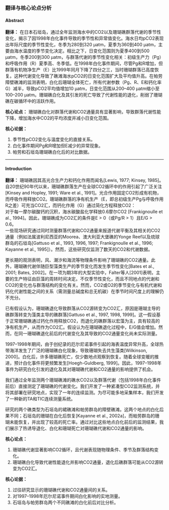 ### 翻译与核心论点分析

#### Abstract
**翻译：**
在日本石垣岛，通过全年监测海水中的CO2以及珊瑚礁群落代谢的季节性变化，揭示了因1998年白化事件导致的季节性和异常值变化。海水日均pCO2表现出年际尺度的季节性变化，冬季为280到320 μatm，夏季为360到400 μatm，主要由海水温度的季节变化决定。相比之下，日变化范围则为夏季400到500 μatm，冬季200到300 μatm，与群落代谢的季节性变化相关：初级生产力（Pg）和呼吸作用（R）夏季高、冬季低。在1998年白化事件期间，尽管Pg和R增加，但群落有机物净生产（E）比1999年同月下降了四分之三，当时珊瑚群落已高度恢复。这种代谢变化导致了礁滩海水pCO2的日变化范围扩大及平均值升高。在帕劳障壁礁滩的监测表明，白化后珊瑚全体死亡，所有代谢参数（Pg、R、E和钙化率G）减半，导致pCO2平均值增加10 μatm，日变化范围从200–400 μatm缩小至100–200 μatm。珊瑚礁白化及其引发的死亡导致了代谢性能的退化，削弱了珊瑚礁在碳循环中的活跃作用。

**核心论点：**
珊瑚礁白化对群落代谢和CO2通量具有显著影响，导致群落代谢性能下降，增加海水中CO2的平均浓度并减小日变化范围。

**核心论据：**
1. 季节性pCO2变化与温度变化的直接关系。
2. 白化事件期间Pg和R增加但E减少的异常现象。
3. 帕劳和石垣岛珊瑚礁白化后的对比数据。

---

#### Introduction
**翻译：**
珊瑚礁因其高光合生产力和钙化作用而闻名[Lewis, 1977; Kinsey, 1985]。自20世纪90年代以来，珊瑚礁群落生产在全球CO2循环中的作用引起了广泛关注[Kinsey and Hopley, 1991; Ware et al., 1991]。光合作用固定CO2形成有机物，而呼吸作用释放CO2。珊瑚礁群落的净有机生产（E，即总初级生产Pg与呼吸作用R之差）可充当CO2汇，而钙化作用（G）通过简化方程释放CO2：  
对于每一摩尔碳酸钙的沉积，海水碳酸盐化学释放0.6摩尔CO2 [Frankignoulle et al., 1994]。因此，珊瑚礁成为CO2汇的条件是E > 0（或Pg/R > 1）且E/G > 0.6。  
一些现场研究通过同时测量群落代谢和CO2通量来报道代谢平衡及其相关的CO2通量（例如法属波利尼西亚的Moorea、澳大利亚大堡礁的Yonge Reef以及琉球群岛的石垣岛[Gattuso et al., 1993, 1996, 1997; Frankignoulle et al., 1996; Kayanne et al., 1995]）。然而，这些研究仅监测了数天的CO2和代谢数据。  

更长期的观测表明，风、潮汐和海流等物理条件影响了珊瑚礁的CO2通量。此外，珊瑚礁代谢伴随巨型藻类生产的季节变化而发生季节性变化[Bates et al., 2001; Bates, 2002]。在一项为期3年的大型实验中，Falter等人[2001]表明，主要的生产特征由巨藻的周转时间决定。不仅季节性变化，而且不同地点的代谢和CO2的变化也与群落结构的变化有关。然而，CO2或O2的季节变化与有机代谢和钙化代谢性能之间的关系（需测量总碱度和总无机碳）在季节时间尺度上的理解仍不充分。

已有假设认为，珊瑚礁退化导致群落从CO2源转变为CO2汇，原因是珊瑚主导的礁群落转变为藻类主导的礁群落[Gattuso et al., 1997, 1998, 1999]。这一假设基于正常珊瑚礁通过钙化作用释放CO2，而退化的礁群落以宏藻为主，具有较高的净有机生产，从而作为CO2汇。假设认为在珊瑚礁退化过程中，E/G值会增加。然而，在同一珊瑚礁退化前后的代谢变化及其导致的CO2通量变化尚未实际测量。

1997–1998年期间，由于创纪录的厄尔尼诺事件引起的海表温度异常升高，全球热带海洋发生了广泛的珊瑚礁白化现象，导致珊瑚失去共生藻类[Wilkinson, 2000]。白化后，许多珊瑚礁死亡，仅少数地点观察到恢复。随着全球变暖的推进，预计白化事件将更频繁发生[Hoegh-Guldberg, 1999]。因此，1997–1998年事件为研究白化引发的退化及其对珊瑚礁代谢和CO2通量的影响提供了机会。

我们通过全年监测两个珊瑚礁滩的礁水CO2以及群落代谢（包括1998年白化事件前后）直接测定了珊瑚礁的代谢变化。我们开发了一种紧凑型CO2监测系统，并将其部署在研究地点，实现了一年的连续监测。为尽可能多地采集样本，我们开发了一种新的TA和TIC连续测量系统。

研究的两个礁类型为石垣岛的裙礁滩和帕劳群岛的障壁礁滩。这两个地点的白化后果不同；石垣岛的珊瑚在白化后恢复[Kayanne et al., 2002a]，而帕劳群岛的珊瑚未能恢复，并出现了较高的死亡率。通过对比这些地点白化前后的监测结果，我们展示了热诱导退化、白化和珊瑚死亡对珊瑚礁代谢和CO2通量的影响。

**核心论点：**
1. 珊瑚礁代谢显著影响CO2循环，且代谢表现随物理条件、季节及群落结构变化。
2. 珊瑚礁白化导致代谢性能退化并影响CO2通量，退化后礁群落可能从CO2源转变为CO2汇。

**核心论据：**
1. 过往研究显示的珊瑚礁代谢和CO2通量间的关系。
2. 对1997–1998年厄尔尼诺事件期间白化影响的实地测量。
3. 石垣岛与帕劳群岛两个不同礁滩的白化前后对比分析。
